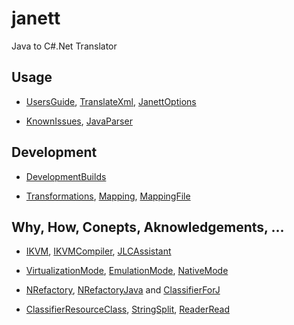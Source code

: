 janett
======

Java to C#.Net Translator

Usage
-----

-   [UsersGuide](https://github.com/mehdimo/janett/wiki/UsersGuide), [TranslateXml](https://github.com/mehdimo/janett/wiki/TranslateXml),
    [JanettOptions](https://github.com/mehdimo/janett/wiki/JanettOptions)

-   [KnownIssues](https://github.com/mehdimo/janett/wiki/KnownIssues), [JavaParser](https://github.com/mehdimo/janett/wiki/JavaParser)

Development
-----------

-   [DevelopmentBuilds](https://github.com/mehdimo/janett/wiki/DevelopmentBuilds)

-   [Transformations](https://github.com/mehdimo/janett/wiki/Transformations), [Mapping](https://github.com/mehdimo/janett/wiki/Mapping),
    [MappingFile](https://github.com/mehdimo/janett/wiki/MappingFile)

Why, How, Conepts, Aknowledgements, ...
---------------------------------------

-   [IKVM](https://github.com/mehdimo/janett/wiki/IKVM), [IKVMCompiler](https://github.com/mehdimo/janett/wiki/IKVMCompiler),
    [JLCAssistant](https://github.com/mehdimo/janett/wiki/JLCAssistant)

-   [VirtualizationMode](https://github.com/mehdimo/janett/wiki/VirtualizationMode),
    [EmulationMode](https://github.com/mehdimo/janett/wiki/EmulationMode), [NativeMode](https://github.com/mehdimo/janett/wiki/NativeMode)

-   [NRefactory](https://github.com/mehdimo/janett/wiki/NRefactory), [NRefactoryJava](https://github.com/mehdimo/janett/wiki/NRefactoryJava)
    and [ClassifierForJ](https://github.com/mehdimo/janett/wiki/ClassifierForJ)

-   [ClassifierResourceClass](https://github.com/mehdimo/janett/wiki/ClassifierResourceClass),
    [StringSplit](https://github.com/mehdimo/janett/wiki/StringSplit), [ReaderRead](https://github.com/mehdimo/janett/wiki/ReaderRead)
